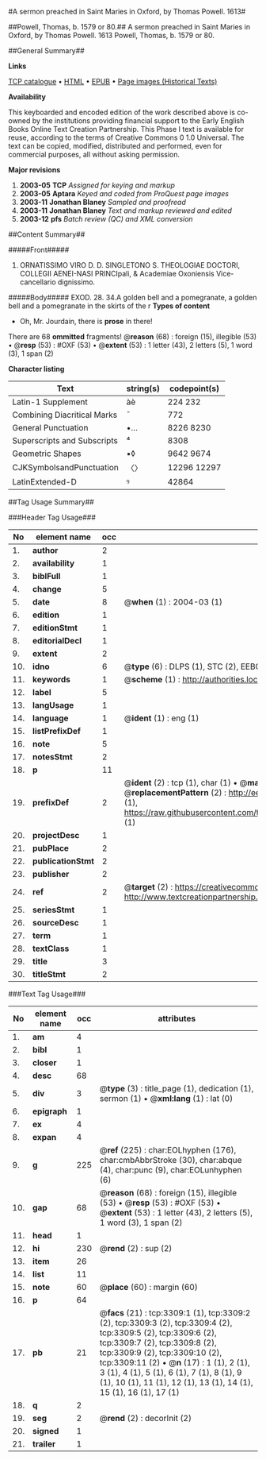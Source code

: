 #A sermon preached in Saint Maries in Oxford, by Thomas Powell. 1613#

##Powell, Thomas, b. 1579 or 80.##
A sermon preached in Saint Maries in Oxford, by Thomas Powell. 1613
Powell, Thomas, b. 1579 or 80.

##General Summary##

**Links**

[TCP catalogue](http://www.ota.ox.ac.uk/tcp/)  • 
[HTML](http://tei.it.ox.ac.uk/tcp/Texts-HTML/free/A09/A09910.html)  • 
[EPUB](http://tei.it.ox.ac.uk/tcp/Texts-EPUB/free/A09/A09910.epub) • 
[Page images (Historical Texts)](https://data.historicaltexts.jisc.ac.uk/view?pubId=eebo-99838918e&pageId=eebo-99838918e-3309-1)

**Availability**

This keyboarded and encoded edition of the
	       work described above is co-owned by the institutions
	       providing financial support to the Early English Books
	       Online Text Creation Partnership. This Phase I text is
	       available for reuse, according to the terms of Creative
	       Commons 0 1.0 Universal. The text can be copied,
	       modified, distributed and performed, even for
	       commercial purposes, all without asking permission.

**Major revisions**

1. __2003-05__ __TCP__ *Assigned for keying and markup*
1. __2003-05__ __Aptara__ *Keyed and coded from ProQuest page images*
1. __2003-11__ __Jonathan Blaney__ *Sampled and proofread*
1. __2003-11__ __Jonathan Blaney__ *Text and markup reviewed and edited*
1. __2003-12__ __pfs__ *Batch review (QC) and XML conversion*

##Content Summary##

#####Front#####

1. ORNATISSIMO VIRO D. D. SINGLETONO
S. THEOLOGIAE DOCTORI,
COLLEGII AENEI-NASI PRINCIpali,
& Academiae Oxoniensis Vice-cancellario
dignissimo.

#####Body#####
EXOD. 28. 34.A golden bell and a pomegranate, a golden bell and a
pomegranate in the skirts of the r
**Types of content**

  * Oh, Mr. Jourdain, there is **prose** in there!

There are 68 **ommitted** fragments! 
 @__reason__ (68) : foreign (15), illegible (53)  •  @__resp__ (53) : #OXF (53)  •  @__extent__ (53) : 1 letter (43), 2 letters (5), 1 word (3), 1 span (2)

**Character listing**


|Text|string(s)|codepoint(s)|
|---|---|---|
|Latin-1 Supplement|àè|224 232|
|Combining             Diacritical Marks|̄|772|
|General Punctuation|•…|8226 8230|
|Superscripts             and Subscripts|⁴|8308|
|Geometric Shapes|▪◊|9642 9674|
|CJKSymbolsandPunctuation|〈〉|12296 12297|
|LatinExtended-D|ꝰ|42864|

##Tag Usage Summary##

###Header Tag Usage###

|No|element name|occ|attributes|
|---|---|---|---|
|1.|__author__|2||
|2.|__availability__|1||
|3.|__biblFull__|1||
|4.|__change__|5||
|5.|__date__|8| @__when__ (1) : 2004-03 (1)|
|6.|__edition__|1||
|7.|__editionStmt__|1||
|8.|__editorialDecl__|1||
|9.|__extent__|2||
|10.|__idno__|6| @__type__ (6) : DLPS (1), STC (2), EEBO-CITATION (1), PROQUEST (1), VID (1)|
|11.|__keywords__|1| @__scheme__ (1) : http://authorities.loc.gov/ (1)|
|12.|__label__|5||
|13.|__langUsage__|1||
|14.|__language__|1| @__ident__ (1) : eng (1)|
|15.|__listPrefixDef__|1||
|16.|__note__|5||
|17.|__notesStmt__|2||
|18.|__p__|11||
|19.|__prefixDef__|2| @__ident__ (2) : tcp (1), char (1)  •  @__matchPattern__ (2) : ([0-9\-]+):([0-9IVX]+) (1), (.+) (1)  •  @__replacementPattern__ (2) : http://eebo.chadwyck.com/downloadtiff?vid=$1&page=$2 (1), https://raw.githubusercontent.com/textcreationpartnership/Texts/master/tcpchars.xml#$1 (1)|
|20.|__projectDesc__|1||
|21.|__pubPlace__|2||
|22.|__publicationStmt__|2||
|23.|__publisher__|2||
|24.|__ref__|2| @__target__ (2) : https://creativecommons.org/publicdomain/zero/1.0/ (1), http://www.textcreationpartnership.org/docs/. (1)|
|25.|__seriesStmt__|1||
|26.|__sourceDesc__|1||
|27.|__term__|1||
|28.|__textClass__|1||
|29.|__title__|3||
|30.|__titleStmt__|2||


###Text Tag Usage###

|No|element name|occ|attributes|
|---|---|---|---|
|1.|__am__|4||
|2.|__bibl__|1||
|3.|__closer__|1||
|4.|__desc__|68||
|5.|__div__|3| @__type__ (3) : title_page (1), dedication (1), sermon (1)  •  @__xml:lang__ (1) : lat (0)|
|6.|__epigraph__|1||
|7.|__ex__|4||
|8.|__expan__|4||
|9.|__g__|225| @__ref__ (225) : char:EOLhyphen (176), char:cmbAbbrStroke (30), char:abque (4), char:punc (9), char:EOLunhyphen (6)|
|10.|__gap__|68| @__reason__ (68) : foreign (15), illegible (53)  •  @__resp__ (53) : #OXF (53)  •  @__extent__ (53) : 1 letter (43), 2 letters (5), 1 word (3), 1 span (2)|
|11.|__head__|1||
|12.|__hi__|230| @__rend__ (2) : sup (2)|
|13.|__item__|26||
|14.|__list__|11||
|15.|__note__|60| @__place__ (60) : margin (60)|
|16.|__p__|64||
|17.|__pb__|21| @__facs__ (21) : tcp:3309:1 (1), tcp:3309:2 (2), tcp:3309:3 (2), tcp:3309:4 (2), tcp:3309:5 (2), tcp:3309:6 (2), tcp:3309:7 (2), tcp:3309:8 (2), tcp:3309:9 (2), tcp:3309:10 (2), tcp:3309:11 (2)  •  @__n__ (17) : 1 (1), 2 (1), 3 (1), 4 (1), 5 (1), 6 (1), 7 (1), 8 (1), 9 (1), 10 (1), 11 (1), 12 (1), 13 (1), 14 (1), 15 (1), 16 (1), 17 (1)|
|18.|__q__|2||
|19.|__seg__|2| @__rend__ (2) : decorInit (2)|
|20.|__signed__|1||
|21.|__trailer__|1||

